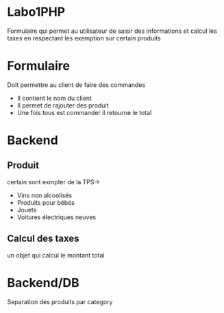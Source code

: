 # Labo1PHP
Formulaire qui permet au utilisateur de saisir des informations et calcul les taxes en respectant les exemption sur certain produits

# Formulaire
Doit permettre au client de faire des commandes 
- Il contient le nom du client 
- Il permet de rajouter des produit
- Une fois tous est commander il retourne le total


# Backend

## Produit
certain sont exmpter de la TPS->
- Vins non alcoolisés
- Produits pour bébés
- Jouets
- Voitures électriques neuves

## Calcul des taxes
un objet qui calcul le montant total


# Backend/DB

Separation des produits par category
